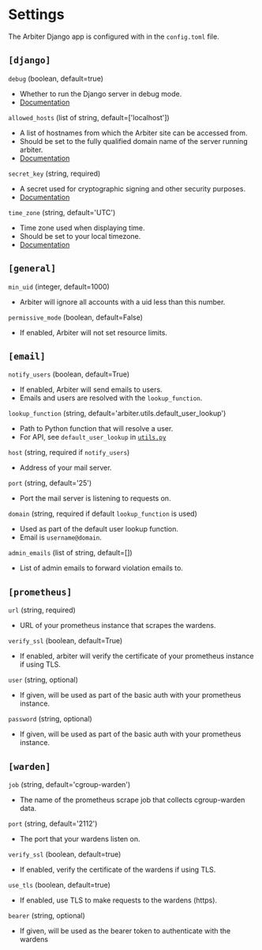 # Settings
The Arbiter Django app is configured with in the `config.toml` file.  
## `[django]`
`debug` (boolean, default=true)
- Whether to run the Django server in debug mode.
- [Documentation](https://docs.djangoproject.com/en/5.1/ref/settings/#debug)

`allowed_hosts` (list of string, default=['localhost'])
- A list of hostnames from which the Arbiter site can be accessed from.
- Should be set to the fully qualified domain name of the server running arbiter. 
- [Documentation](https://docs.djangoproject.com/en/5.1/ref/settings/#allowed-hosts)

`secret_key` (string, required)
- A secret used for cryptographic signing and other security purposes.
- [Documentation](https://docs.djangoproject.com/en/5.1/ref/settings/#secret-key)

`time_zone` (string, default='UTC')  
- Time zone used when displaying time.
- Should be set to your local timezone.
- [Documentation](https://docs.djangoproject.com/en/5.1/ref/settings/#time-zone)

## `[general]`
`min_uid` (integer, default=1000)  
- Arbiter will ignore all accounts with a uid less than this number.

`permissive_mode` (boolean, default=False)
- If enabled, Arbiter will not set resource limits.

## `[email]`

`notify_users` (boolean, default=True)
- If enabled, Arbiter will send emails to users.
- Emails and users are resolved with the `lookup_function`. 

`lookup_function` (string, default='arbiter.utils.default_user_lookup')
- Path to Python function that will resolve a user. 
- For API, see `default_user_lookup` in [`utils.py`](../arbiter/utils.py)

`host` (string, required if `notify_users`)  
- Address of your mail server.

`port` (string, default='25')  
- Port the mail server is listening to requests on.

`domain` (string, required if default `lookup_function` is used)
- Used as part of the default user lookup function. 
- Email is `username@domain`.

`admin_emails` (list of string, default=[])
- List of admin emails to forward violation emails to.

## `[prometheus]`
`url` (string, required)
- URL of your prometheus instance that scrapes the wardens.

`verify_ssl` (boolean, default=True)
- If enabled, arbiter will verify the certificate of your prometheus instance if using TLS.

`user` (string, optional)
- If given, will be used as part of the basic auth with your prometheus instance.

`password` (string, optional)
- If given, will be used as part of the basic auth with your prometheus instance.

## `[warden]`
`job` (string, default='cgroup-warden')
- The name of the prometheus scrape job that collects cgroup-warden data.

`port` (string, default='2112')
- The port that your wardens listen on. 

`verify_ssl` (boolean, default=true)
- If enabled, verify the certificate of the wardens if using TLS.

`use_tls` (boolean, default=true)
- If enabled, use TLS to make requests to the wardens (https).

`bearer` (string, optional)
- If given, will be used as the bearer token to authenticate with the wardens